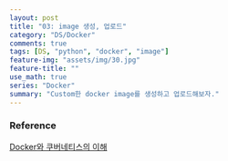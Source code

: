 ```yaml
---
layout: post
title: "03: image 생성, 업로드"
category: "DS/Docker"
comments: true
tags: [DS, "python", "docker", "image"]
feature-img: "assets/img/30.jpg"
feature-title: ""
use_math: true
series: "Docker"
summary: "Custom한 docker image를 생성하고 업로드해보자."
---
```


### Reference

[Docker와 쿠버네티스의 이해](https://zzsza.github.io/development/2018/04/17/docker-kubernetes/)
